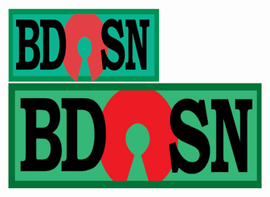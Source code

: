 [![BdOSN](/bdosn-logo.png "Bangladesh Open Source Network - BdOSN")](https://bdosn.org) 
[![BdOSN](/bdOSN-logo.jpg "Bangladesh Open Source Network - BdOSN")](https://bdosn.org) 
